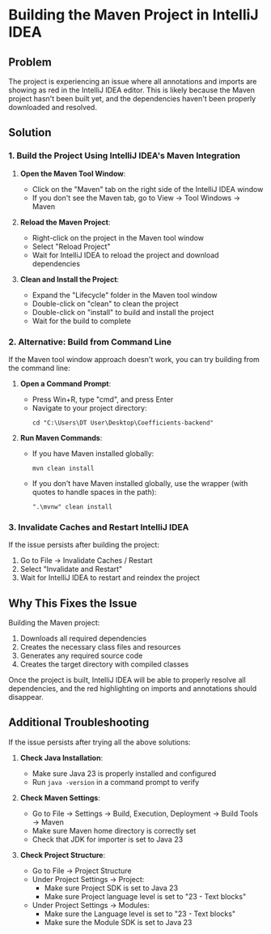 # Building the Maven Project in IntelliJ IDEA

## Problem
The project is experiencing an issue where all annotations and imports are showing as red in the IntelliJ IDEA editor. This is likely because the Maven project hasn't been built yet, and the dependencies haven't been properly downloaded and resolved.

## Solution

### 1. Build the Project Using IntelliJ IDEA's Maven Integration

1. **Open the Maven Tool Window**:
   - Click on the "Maven" tab on the right side of the IntelliJ IDEA window
   - If you don't see the Maven tab, go to View → Tool Windows → Maven

2. **Reload the Maven Project**:
   - Right-click on the project in the Maven tool window
   - Select "Reload Project"
   - Wait for IntelliJ IDEA to reload the project and download dependencies

3. **Clean and Install the Project**:
   - Expand the "Lifecycle" folder in the Maven tool window
   - Double-click on "clean" to clean the project
   - Double-click on "install" to build and install the project
   - Wait for the build to complete

### 2. Alternative: Build from Command Line

If the Maven tool window approach doesn't work, you can try building from the command line:

1. **Open a Command Prompt**:
   - Press Win+R, type "cmd", and press Enter
   - Navigate to your project directory:
     ```
     cd "C:\Users\DT User\Desktop\Coefficients-backend"
     ```

2. **Run Maven Commands**:
   - If you have Maven installed globally:
     ```
     mvn clean install
     ```
   - If you don't have Maven installed globally, use the wrapper (with quotes to handle spaces in the path):
     ```
     ".\mvnw" clean install
     ```

### 3. Invalidate Caches and Restart IntelliJ IDEA

If the issue persists after building the project:

1. Go to File → Invalidate Caches / Restart
2. Select "Invalidate and Restart"
3. Wait for IntelliJ IDEA to restart and reindex the project

## Why This Fixes the Issue

Building the Maven project:
1. Downloads all required dependencies
2. Creates the necessary class files and resources
3. Generates any required source code
4. Creates the target directory with compiled classes

Once the project is built, IntelliJ IDEA will be able to properly resolve all dependencies, and the red highlighting on imports and annotations should disappear.

## Additional Troubleshooting

If the issue persists after trying all the above solutions:

1. **Check Java Installation**:
   - Make sure Java 23 is properly installed and configured
   - Run `java -version` in a command prompt to verify

2. **Check Maven Settings**:
   - Go to File → Settings → Build, Execution, Deployment → Build Tools → Maven
   - Make sure Maven home directory is correctly set
   - Check that JDK for importer is set to Java 23

3. **Check Project Structure**:
   - Go to File → Project Structure
   - Under Project Settings → Project:
     - Make sure Project SDK is set to Java 23
     - Make sure Project language level is set to "23 - Text blocks"
   - Under Project Settings → Modules:
     - Make sure the Language level is set to "23 - Text blocks"
     - Make sure the Module SDK is set to Java 23